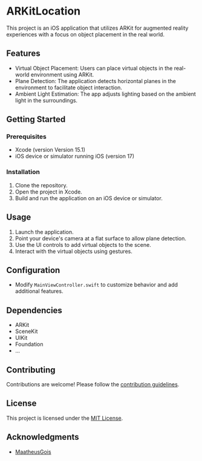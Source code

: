# ARKitLocation

This project is an iOS application that utilizes ARKit for augmented reality experiences with a focus on object placement in the real world.

## Features

- Virtual Object Placement: Users can place virtual objects in the real-world environment using ARKit.
- Plane Detection: The application detects horizontal planes in the environment to facilitate object interaction.
- Ambient Light Estimation: The app adjusts lighting based on the ambient light in the surroundings.

## Getting Started

### Prerequisites

- Xcode (version Version 15.1)
- iOS device or simulator running iOS (version 17)

### Installation

1. Clone the repository.
2. Open the project in Xcode.
3. Build and run the application on an iOS device or simulator.

## Usage

1. Launch the application.
2. Point your device's camera at a flat surface to allow plane detection.
3. Use the UI controls to add virtual objects to the scene.
4. Interact with the virtual objects using gestures.

## Configuration

- Modify `MainViewController.swift` to customize behavior and add additional features.

## Dependencies

- ARKit
- SceneKit
- UIKit
- Foundation
- ...

## Contributing

Contributions are welcome! Please follow the [contribution guidelines](CONTRIBUTING.md).

## License

This project is licensed under the [MIT License](LICENSE).

## Acknowledgments

- [MaatheusGois](https://github.com/MaatheusGois)
